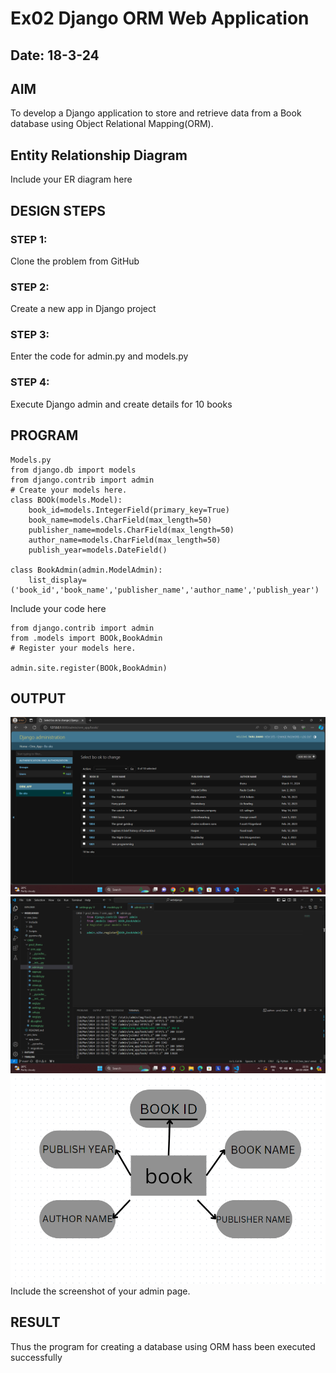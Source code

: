 # Ex02 Django ORM Web Application
## Date: 18-3-24

## AIM
To develop a Django application to store and retrieve data from a Book database using Object Relational Mapping(ORM).

## Entity Relationship Diagram

Include your ER diagram here

## DESIGN STEPS

### STEP 1:
Clone the problem from GitHub

### STEP 2:
Create a new app in Django project

### STEP 3:
Enter the code for admin.py and models.py

### STEP 4:
Execute Django admin and create details for 10 books

## PROGRAM
```
Models.py
from django.db import models
from django.contrib import admin
# Create your models here.
class BOOk(models.Model):
    book_id=models.IntegerField(primary_key=True)
    book_name=models.CharField(max_length=50)
    publisher_name=models.CharField(max_length=50)
    author_name=models.CharField(max_length=50)
    publish_year=models.DateField()

class BookAdmin(admin.ModelAdmin):
    list_display=('book_id','book_name','publisher_name','author_name','publish_year')
```    
Include your code here
```
from django.contrib import admin
from .models import BOOk,BookAdmin
# Register your models here.

admin.site.register(BOOk,BookAdmin)
```

## OUTPUT
![alt text](<Screenshot 2024-03-18 223140-1.png>)
![alt text](<Screenshot 2024-03-18 223156-1.png>)
![alt text](<Screenshot 2024-03-18 224541.png>)
Include the screenshot of your admin page.


## RESULT
Thus the program for creating a database using ORM hass been executed successfully
